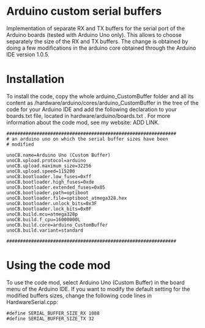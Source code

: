 # Arduino custom serial buffers

Implementation of separate RX and TX buffers for the serial port of the Arduino boards (tested with Arduino Uno only). This allows to choose separately the size of the RX and TX buffers. The change is obtained by doing a few modifications in the arduino core obtained through the Arduino IDE version 1.0.5.

# Installation

To install the code, copy the whole arduino_CustomBuffer folder and all its content as /hardware/arduino/cores/arduino_CustomBuffer in the tree of the code for your Arduino IDE and add the following declaration to your boards.txt file, located in hardware/arduino/boards.txt . For more information about the code mod, see my website: ADD LINK.

```
##############################################################
# an arduino uno on which the serial buffer sizes have been
# modified

unoCB.name=Arduino Uno (Custom Buffer)
unoCB.upload.protocol=arduino
unoCB.upload.maximum_size=32256
unoCB.upload.speed=115200
unoCB.bootloader.low_fuses=0xff
unoCB.bootloader.high_fuses=0xde
unoCB.bootloader.extended_fuses=0x05
unoCB.bootloader.path=optiboot
unoCB.bootloader.file=optiboot_atmega328.hex
unoCB.bootloader.unlock_bits=0x3F
unoCB.bootloader.lock_bits=0x0F
unoCB.build.mcu=atmega328p
unoCB.build.f_cpu=16000000L
unoCB.build.core=arduino_CustomBuffer
unoCB.build.variant=standard

##############################################################
```

# Using the code mod

To use the code mod, select Arduino Uno (Custom Buffer) in the board menu of the Arduino IDE. If you want to modify the default setting for the modified buffers sizes, change the following code lines in HardwareSerial.cpp:

```
#define SERIAL_BUFFER_SIZE_RX 1088
#define SERIAL_BUFFER_SIZE_TX 32
```
